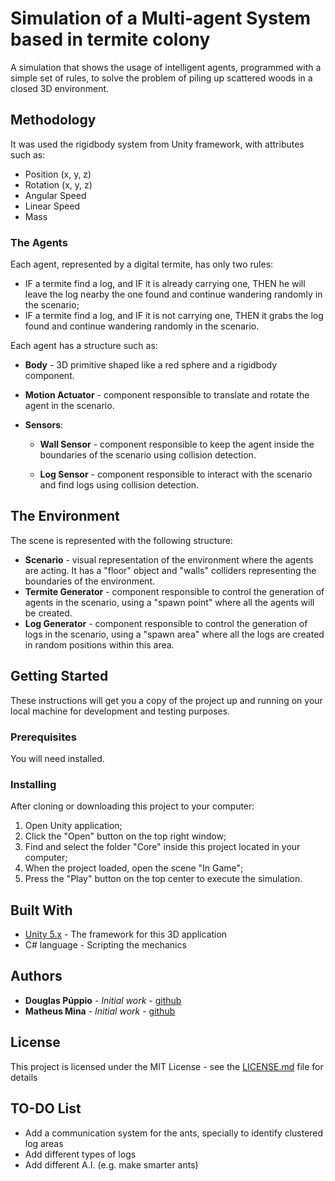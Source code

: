 # Simulation of a Multi-agent System based in termite colony

A simulation that shows the usage of intelligent agents, programmed with a simple set of rules, to solve the problem of piling up scattered woods in a closed 3D environment.

## Methodology

It was used the rigidbody system from Unity framework, with attributes such as:
* Position (x, y, z)
* Rotation (x, y, z)
* Angular Speed
* Linear Speed
* Mass

### The Agents

Each agent, represented by a digital termite, has only two rules:

* IF a termite find a log, and IF it is already carrying one, THEN he will leave the log nearby the one found and continue wandering randomly in the scenario;
*	IF a termite find a log, and IF it is not carrying one, THEN it grabs the log found and continue wandering randomly in the scenario.

Each agent has a structure such as:

* **Body** - 3D primitive shaped like a red sphere and a rigidbody component.

* **Motion Actuator** - component responsible to translate and rotate the agent in the scenario.

* **Sensors**:

  * **Wall Sensor** - component responsible to keep the agent inside the boundaries of the scenario using collision detection.
  
  * **Log Sensor** - component responsible to interact with the scenario and find logs using collision detection.

## The Environment

The scene is represented with the following structure:
* **Scenario** - visual representation of the environment where the agents are acting. It has a "floor" object and "walls" colliders representing the boundaries of the environment.
* **Termite Generator** - component responsible to control the generation of agents in the scenario, using a "spawn point" where all the agents will be created.
* **Log Generator** - component responsible to control the generation of logs in the scenario, using a "spawn area" where all the logs are created in random positions within this area.

## Getting Started

These instructions will get you a copy of the project up and running on your local machine for development and testing purposes.

### Prerequisites

You will need  installed.

### Installing

After cloning or downloading this project to your computer:
1. Open Unity application;
1. Click the "Open" button on the top right window;
1. Find and select the folder "Core" inside this project located in your computer;
1. When the project loaded, open the scene "In Game";
1. Press the "Play" button on the top center to execute the simulation.

## Built With

* [Unity 5.x](https://unity3d.com) - The framework for this 3D application
* C# language - Scripting the mechanics

## Authors

* **Douglas Púppio** - *Initial work* - [github](https://github.com/Dougarasu)
* **Matheus Mina** - *Initial work* - [github](https://github.com/mfbmina)

## License

This project is licensed under the MIT License - see the [LICENSE.md](LICENSE.md) file for details

## TO-DO List

* Add a communication system for the ants, specially to identify clustered log areas
* Add different types of logs
* Add different A.I. (e.g. make smarter ants)  

